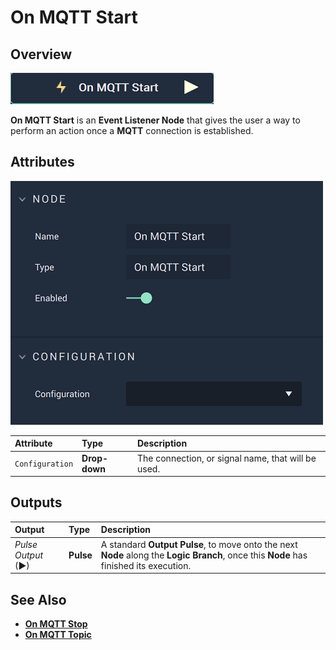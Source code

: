 # On MQTT Start

## Overview

![The On MQTT Start Node.](../../../../.gitbook/assets/onmqttstartnode.png)

**On MQTT Start** is an **Event Listener Node** that gives the user a way to perform an action once a **MQTT** connection is established.

## Attributes

![The On MQTT Start Node Attributes.](../../../../.gitbook/assets/onmqttstartattributes.png)

| Attribute | Type | Description |
| :--- | :--- | :--- |
| `Configuration` | **Drop-down** | The connection, or signal name, that will be used. |

## Outputs

| Output | Type | Description |
| :--- | :--- | :--- |
| _Pulse Output_ \(►\) | **Pulse** | A standard **Output Pulse**, to move onto the next **Node** along the **Logic Branch**, once this **Node** has finished its execution. |

## See Also

* [**On MQTT Stop**](onmqttstop.md)
* [**On MQTT Topic**](onmqtttopic.md)

